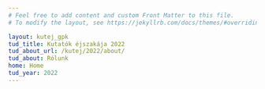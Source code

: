 ```yaml
---
# Feel free to add content and custom Front Matter to this file.
# To modify the layout, see https://jekyllrb.com/docs/themes/#overriding-theme-defaults

layout: kutej_gpk
tud_title: Kutatók éjszakája 2022 
tud_about_url: /kutej/2022/about/
tud_about: Rólunk
home: Home
tud_year: 2022
---
```

